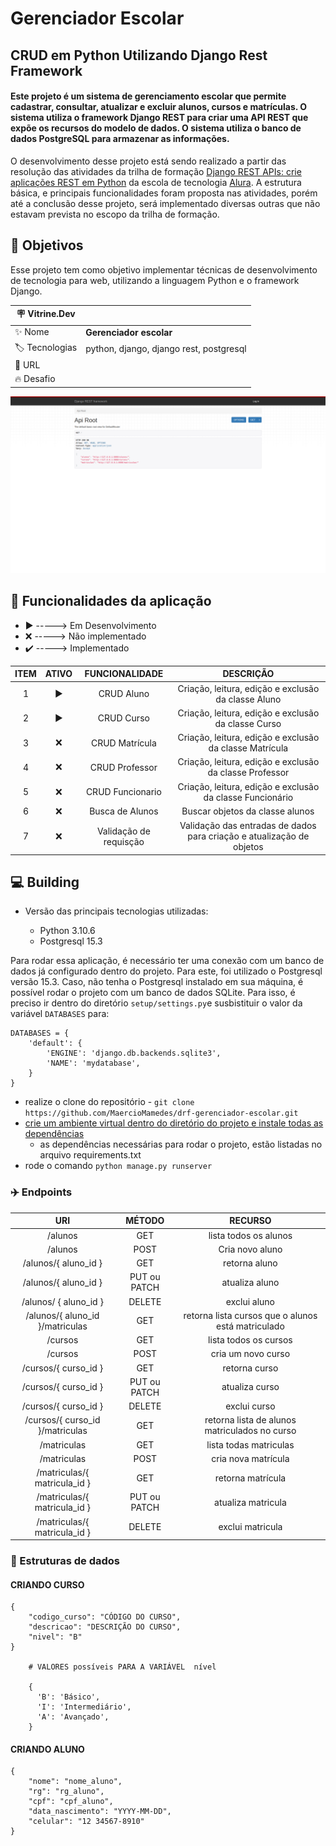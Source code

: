 # Gerenciador Escolar
## CRUD em Python Utilizando Django Rest Framework

#### Este projeto é um sistema de gerenciamento escolar que permite cadastrar, consultar, atualizar e excluir alunos, cursos e matrículas. O sistema utiliza o framework Django REST para criar uma API REST que expõe os recursos do modelo de dados. O sistema utiliza o banco de dados PostgreSQL para armazenar as informações. 

O desenvolvimento desse projeto está sendo realizado a partir das resolução das atividades da trilha de formação [Django REST APIs: crie aplicações REST em Python](https://cursos.alura.com.br/formacao-django-rest) da escola de tecnologia [Alura](https://www.alura.com.br/sobre). A estrutura básica, e principais funcionalidades foram proposta nas atividades, porém até a conclusão desse projeto, será implementado diversas outras que não estavam prevista no escopo da trilha de formação.


## :dart: Objetivos

Esse projeto tem como objetivo implementar técnicas de desenvolvimento de tecnologia para web, utilizando a linguagem Python e o framework Django.

| :placard: Vitrine.Dev |                                         |
| --------------------- | --------------------------------------- |
| :sparkles: Nome       | **Gerenciador escolar**                 |
| :label: Tecnologias   | python, django, django rest, postgresql |
| :rocket: URL          |                                         |
| :fire: Desafio        |                                         |

<!-- Inserir imagem com a #vitrinedev ao final do link -->
![](https://github.com/MaercioMamedes/drf-gerenciador-escolar/blob/master/docs/images/capa_vitrine-dev.png#vitrinedev)

## :pencil: Funcionalidades da aplicação

- :arrow_forward: -----> Em Desenvolvimento
- :x: -----> Não implementado
- :heavy_check_mark: -----> Implementado

| ITEM  |      ATIVO      |     FUNCIONALIDADE     |                               DESCRIÇÃO                               |
| :---: | :-------------: | :--------------------: | :-------------------------------------------------------------------: |
|   1   | :arrow_forward: |       CRUD Aluno       |          Criação, leitura, edição e exclusão da classe Aluno          |
|   2   | :arrow_forward: |       CRUD Curso       |          Criação, leitura, edição e exclusão da classe Curso          |
|   3   |       :x:       |     CRUD Matrícula     |        Criação, leitura, edição e exclusão da classe Matrícula        |
|   4   |       :x:       |     CRUD Professor     |        Criação, leitura, edição e exclusão da classe Professor        |
|   5   |       :x:       |    CRUD Funcionario    |       Criação, leitura, edição e exclusão da classe Funcionário       |
|   6   |       :x:       |    Busca de Alunos     |                    Buscar objetos da classe alunos                    |
|   7   |       :x:       | Validação de requisção | Validação das entradas de dados para criação e atualização de objetos |



## :computer: Building

* Versão das principais tecnologias utilizadas:


  * Python 3.10.6
  * Postgresql 15.3

Para rodar essa aplicação, é necessário ter uma conexão com um banco de dados já configurado dentro do projeto. Para este, foi utilizado o Postgresql versão 15.3. Caso, não tenha o Postgresql instalado em sua máquina, é possível rodar o projeto com um banco de dados SQLite. Para isso, é preciso ir dentro do diretório `setup/settings.py`e susbistituir o valor da variável `DATABASES` para:
```
DATABASES = {
    'default': {
        'ENGINE': 'django.db.backends.sqlite3',
        'NAME': 'mydatabase',
    }
}
```

* realize o clone do repositório - `git clone https://github.com/MaercioMamedes/drf-gerenciador-escolar.git`
* [crie um ambiente virtual dentro do diretório do projeto e instale todas as dependências](https://www.alura.com.br/artigos/ambientes-virtuais-em-python)
  * as dependências necessárias para rodar o projeto, estão listadas no arquivo requirements.txt
* rode o comando `python manage.py runserver`

### :airplane: Endpoints


|               URI               |    MÉTODO    |                      RECURSO                       |
| :-----------------------------: | :----------: | :------------------------------------------------: |
|             /alunos             |     GET      |               lista todos os alunos                |
|             /alunos             |     POST     |                  Cria novo aluno                   |
|      /alunos/{ aluno_id }       |     GET      |                   retorna aluno                    |
|      /alunos/{ aluno_id }       | PUT ou PATCH |                   atualiza aluno                   |
|      /alunos/ { aluno_id }      |    DELETE    |                    exclui aluno                    |
| /alunos/{ aluno_id }/matriculas |     GET      | retorna lista cursos que o alunos está matriculado |
|             /cursos             |     GET      |               lista todos os cursos                |
|             /cursos             |     POST     |                 cria um novo curso                 |
|      /cursos/{ curso_id }       |     GET      |                   retorna curso                    |
|      /cursos/{ curso_id }       | PUT ou PATCH |                   atualiza curso                   |
|      /cursos/{ curso_id }       |    DELETE    |                    exclui curso                    |
| /cursos/{ curso_id }/matriculas |     GET      |   retorna lista de alunos matriculados no curso    |
|           /matriculas           |     GET      |               lista todas matriculas               |
|           /matriculas           |     POST     |                cria nova matrícula                 |
|  /matriculas/{ matricula_id }   |     GET      |                 retorna matrícula                  |
|  /matriculas/{ matricula_id }   | PUT ou PATCH |                 atualiza matricula                 |
|  /matriculas/{ matricula_id }   |    DELETE    |                  exclui matricula                  |


### :closed_lock_with_key: Estruturas de dados

#### CRIANDO CURSO

```
{
    "codigo_curso": "CÓDIGO DO CURSO",
    "descricao": "DESCRIÇÃO DO CURSO",
    "nivel": "B"
}

    # VALORES possíveis PARA A VARIÁVEL  nível
    
    {
      'B': 'Básico',
      'I': 'Intermediário',
      'A': 'Avançado',
    }

```

#### CRIANDO ALUNO

```
{
    "nome": "nome_aluno",
    "rg": "rg_aluno",
    "cpf": "cpf_aluno",
    "data_nascimento": "YYYY-MM-DD",
    "celular": "12 34567-8910"
}

```